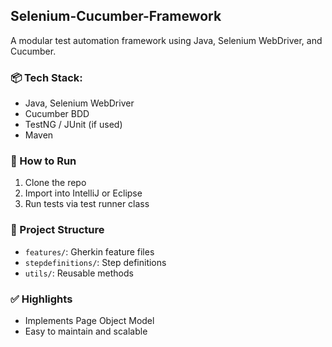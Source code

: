 ## Selenium-Cucumber-Framework
A modular test automation framework using Java, Selenium WebDriver, and Cucumber.

### 📦 Tech Stack:
- Java, Selenium WebDriver
- Cucumber BDD
- TestNG / JUnit (if used)
- Maven

### 🚀 How to Run
1. Clone the repo
2. Import into IntelliJ or Eclipse
3. Run tests via test runner class

### 📁 Project Structure
- `features/`: Gherkin feature files
- `stepdefinitions/`: Step definitions
- `utils/`: Reusable methods

### ✅ Highlights
- Implements Page Object Model
- Easy to maintain and scalable
